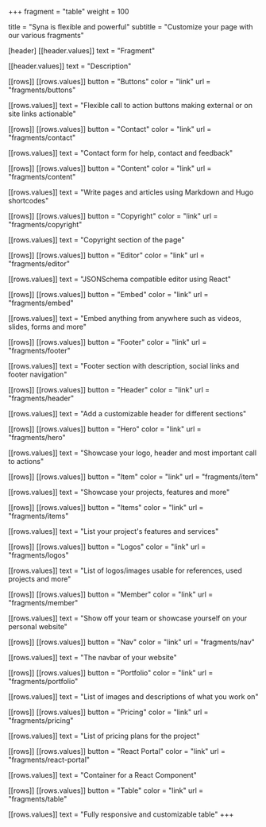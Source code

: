 +++
fragment = "table"
weight = 100

title = "Syna is flexible and powerful"
subtitle = "Customize your page with our various fragments"

[header]
  [[header.values]]
    text = "Fragment"

  [[header.values]]
    text = "Description"

[[rows]]
  [[rows.values]]
    button = "Buttons"
    color = "link"
    url = "fragments/buttons"

  [[rows.values]]
    text = "Flexible call to action buttons making external or on site links actionable"

[[rows]]
  [[rows.values]]
    button = "Contact"
    color = "link"
    url = "fragments/contact"

  [[rows.values]]
    text = "Contact form for help, contact and feedback"

[[rows]]
  [[rows.values]]
    button = "Content"
    color = "link"
    url = "fragments/content"

  [[rows.values]]
    text = "Write pages and articles using Markdown and Hugo shortcodes"

[[rows]]
  [[rows.values]]
    button = "Copyright"
    color = "link"
    url = "fragments/copyright"

  [[rows.values]]
    text = "Copyright section of the page"

[[rows]]
  [[rows.values]]
    button = "Editor"
    color = "link"
    url = "fragments/editor"

  [[rows.values]]
    text = "JSONSchema compatible editor using React"

[[rows]]
  [[rows.values]]
    button = "Embed"
    color = "link"
    url = "fragments/embed"

  [[rows.values]]
    text = "Embed anything from anywhere such as videos, slides, forms and more"

[[rows]]
  [[rows.values]]
    button = "Footer"
    color = "link"
    url = "fragments/footer"

  [[rows.values]]
    text = "Footer section with description, social links and footer navigation"

[[rows]]
  [[rows.values]]
    button = "Header"
    color = "link"
    url = "fragments/header"

  [[rows.values]]
    text = "Add a customizable header for different sections"

[[rows]]
  [[rows.values]]
    button = "Hero"
    color = "link"
    url = "fragments/hero"

  [[rows.values]]
    text = "Showcase your logo, header and most important call to actions"

[[rows]]
  [[rows.values]]
    button = "Item"
    color = "link"
    url = "fragments/item"

  [[rows.values]]
    text = "Showcase your projects, features and more"

[[rows]]
  [[rows.values]]
    button = "Items"
    color = "link"
    url = "fragments/items"

  [[rows.values]]
    text = "List your project's features and services"

[[rows]]
  [[rows.values]]
    button = "Logos"
    color = "link"
    url = "fragments/logos"

  [[rows.values]]
    text = "List of logos/images usable for references, used projects and more"

[[rows]]
  [[rows.values]]
    button = "Member"
    color = "link"
    url = "fragments/member"

  [[rows.values]]
    text = "Show off your team or showcase yourself on your personal website"

[[rows]]
  [[rows.values]]
    button = "Nav"
    color = "link"
    url = "fragments/nav"

  [[rows.values]]
    text = "The navbar of your website"

[[rows]]
  [[rows.values]]
    button = "Portfolio"
    color = "link"
    url = "fragments/portfolio"

  [[rows.values]]
    text = "List of images and descriptions of what you work on"

[[rows]]
  [[rows.values]]
    button = "Pricing"
    color = "link"
    url = "fragments/pricing"

  [[rows.values]]
    text = "List of pricing plans for the project"

[[rows]]
  [[rows.values]]
    button = "React Portal"
    color = "link"
    url = "fragments/react-portal"

  [[rows.values]]
    text = "Container for a React Component"

[[rows]]
  [[rows.values]]
    button = "Table"
    color = "link"
    url = "fragments/table"

  [[rows.values]]
    text = "Fully responsive and customizable table"
+++

